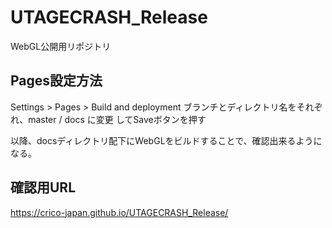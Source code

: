 # UTAGECRASH_Release

WebGL公開用リポジトリ

## Pages設定方法
Settings > Pages > Build and deployment
ブランチとディレクトリ名をそれぞれ、master / docs に変更
してSaveボタンを押す

以降、docsディレクトリ配下にWebGLをビルドすることで、確認出来るようになる。

## 確認用URL

https://crico-japan.github.io/UTAGECRASH_Release/
